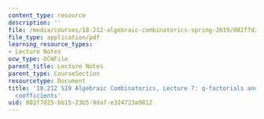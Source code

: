 ```yaml
---
content_type: resource
description: ''
file: /media/courses/18-212-algebraic-combinatorics-spring-2019/802f7d25bb1523b59da7e324723a9812_MIT18_212S19_lec7.pdf
file_type: application/pdf
learning_resource_types:
- Lecture Notes
ocw_type: OCWFile
parent_title: Lecture Notes
parent_type: CourseSection
resourcetype: Document
title: '18.212 S19 Algebraic Combinatorics, Lecture 7: q-factorials and q-binomial
  coefficients'
uid: 802f7d25-bb15-23b5-9da7-e324723a9812
---
```

